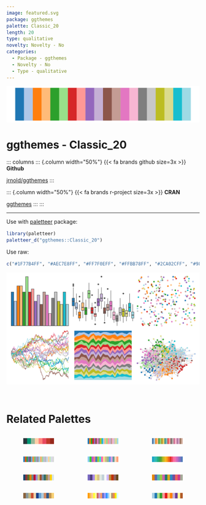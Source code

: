 ```yaml
---
image: featured.svg
package: ggthemes
palette: Classic_20
length: 20
type: qualitative
novelty: Novelty - No
categories:
  - Package - ggthemes
  - Novelty - No
  - Type - qualitative
---
```


![](featured.svg)

# ggthemes - Classic_20 

::: columns
::: {.column width="50%"}
{{< fa brands github size=3x >}}
**Github**

[jrnold/ggthemes](https://github.com/jrnold/ggthemes)
:::

::: {.column width="50%"}
{{< fa brands r-project size=3x >}}
**CRAN**

[ggthemes](https://CRAN.R-project.org/package=ggthemes)
:::
:::

<hr> 

Use with [paletteer](https://emilhvitfeldt.github.io/paletteer/) package:

```r
library(paletteer)
paletteer_d("ggthemes::Classic_20")
```

Use raw:

```r
c("#1F77B4FF", "#AEC7E8FF", "#FF7F0EFF", "#FFBB78FF", "#2CA02CFF", "#98DF8AFF", "#D62728FF", "#FF9896FF", "#9467BDFF", "#C5B0D5FF", "#8C564BFF", "#C49C94FF", "#E377C2FF", "#F7B6D2FF", "#7F7F7FFF", "#C7C7C7FF", "#BCBD22FF", "#DBDB8DFF", "#17BECFFF", "#9EDAE5FF")
``` 

![](examples.png) 

<br>

# Related Palettes

<div class="list" style="display: grid; grid-template-columns: auto auto auto;"> <figure class="figure">
<a href="../../awtools/a_palette/"> <img src="../../awtools/a_palette/featured.svg" style="width: 100%;" class="figure-img"></a>
</figure> <figure class="figure">
<a href="../../ggsci/category20_d3/"> <img src="../../ggsci/category20_d3/featured.svg" style="width: 100%;" class="figure-img"></a>
</figure> <figure class="figure">
<a href="../../ggthemes/Tableau_20/"> <img src="../../ggthemes/Tableau_20/featured.svg" style="width: 100%;" class="figure-img"></a>
</figure> <figure class="figure">
<a href="../../ggsci/category20c_d3/"> <img src="../../ggsci/category20c_d3/featured.svg" style="width: 100%;" class="figure-img"></a>
</figure> <figure class="figure">
<a href="../../miscpalettes/pastel/"> <img src="../../miscpalettes/pastel/featured.svg" style="width: 100%;" class="figure-img"></a>
</figure> <figure class="figure">
<a href="../../ggthemes/Hue_Circle/"> <img src="../../ggthemes/Hue_Circle/featured.svg" style="width: 100%;" class="figure-img"></a>
</figure> <figure class="figure">
<a href="../../ggthemes/stata_s2color/"> <img src="../../ggthemes/stata_s2color/featured.svg" style="width: 100%;" class="figure-img"></a>
</figure> <figure class="figure">
<a href="../../palettetown/wartortle/"> <img src="../../palettetown/wartortle/featured.svg" style="width: 100%;" class="figure-img"></a>
</figure> <figure class="figure">
<a href="../../rcartocolor/Vivid/"> <img src="../../rcartocolor/Vivid/featured.svg" style="width: 100%;" class="figure-img"></a>
</figure> <figure class="figure">
<a href="../../IslamicArt/shiraz2/"> <img src="../../IslamicArt/shiraz2/featured.svg" style="width: 100%;" class="figure-img"></a>
</figure> <figure class="figure">
<a href="../../trekcolors/lcars_alt/"> <img src="../../trekcolors/lcars_alt/featured.svg" style="width: 100%;" class="figure-img"></a>
</figure> <figure class="figure">
<a href="../../RColorBrewer/Paired/"> <img src="../../RColorBrewer/Paired/featured.svg" style="width: 100%;" class="figure-img"></a>
</figure> 
</div>
